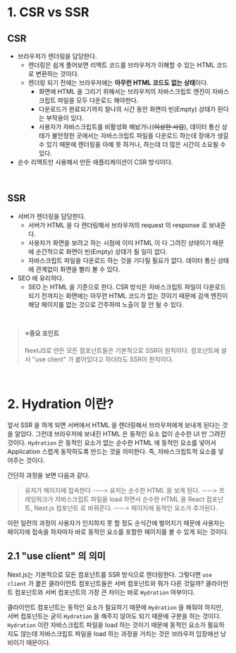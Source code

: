 # 1. CSR vs SSR

## CSR

- 브라우저가 렌더링을 담당한다.
  - 렌더링은 쉽게 풀어보면 리액트 코드를 브라우저가 이해할 수 있는 HTML 코드로 변환하는 것이다.
  - 렌더링 되기 전에는 브라우저에는 **아무런 HTML 코드도 없는 상태**이다.
    - 화면에 HTML 을 그리기 위해서는 브라우저의 자바스크립트 엔진이 자바스크립트 파일을 모두 다운로드 해야한다.
    - 다운로드가 완료되기까지 찰나의 시간 동안 화면이 빈(Empty) 상태가 된다는 부작용이 있다.
    - 사용자가 자바스크립트를 비활성화 해놨거나(~~이상한 사람~~), 데이터 통신 상태가 불안정한 곳에서는 자바스크립트 파일을 다운로드 하는데 장애가 생길 수 있기 때문에 렌더링을 아예 못 하거나, 하는데 더 많은 시간이 소요될 수 있다.
- 순수 리액트만 사용해서 만든 애플리케이션이 CSR 방식이다.

&nbsp;

## SSR

- 서버가 렌더링을 담당한다.
  - 서버가 HTML 을 다 렌더링해서 브라우저의 request 의 response 로 보내준다.
  - 사용자가 화면을 보려고 하는 시점에 이미 HTML 이 다 그려진 상태이기 때문에 순간적으로 화면이 빈(Empty) 상태가 될 일이 없다.
  - 자바스크립트 파일을 다운로드 하는 것을 기다릴 필요가 없다. 데이터 통신 상태에 관계없이 화면을 빨리 볼 수 있다.
- SEO 에 유리하다.
  - SEO 는 HTML 을 기준으로 한다. CSR 방식은 자바스크립트 파일이 다운로드 되기 전까지는 화면에는 아무런 HTML 코드가 없는 것이기 때문에 검색 엔진이 해당 페이지를 없는 것으로 간주하여 노출이 잘 안 될 수 있다.

<br>

> **⭐️중요 포인트**
>
>  NextJS로 만든 모든 컴포넌트들은 기본적으로 SSR이 원칙이다. 컴포넌트에 설사 "use client" 가 붙어있다고 하더라도 SSR이 원칙이다. 

&nbsp;

# 2. Hydration 이란?

앞서 SSR 을 하게 되면 서버에서 HTML 을 렌더링해서 브라우저에게 보내게 된다는 것을 알았다. 그런데 브라우저에 보내진 HTML 은 동적인 요소 없이 순수한 UI 만 그려진 것이다. `Hydration` 은 동적인 요소가 없는 순수한 HTML 에 동적인 요소를 넣어서 Application 스럽게 동작하도록 만드는 것을 의미한다. 즉, 자바스크립트적 요소를 넣어주는 것이다. 

간단히 과정을 보면 다음과 같다.

> 유저가 페이지에 접속한다 ----> 유저는 순수한 HTML 을 보게 된다. ----> 프레임워크가 자바스크립트 파일을 load 하면서 순수한 HTML 을 React 컴포넌트, Next.js 컴포넌트 로 바꿔준다. ----> 페이지에 동적인 요소가 추가된다.

이런 일련의 과정이 사용자가 인지하지 못 할 정도 순식간에 벌어지기 때문에 사용자는 페이지에 접속을 하자마자 바로 동적인 요소를 포함한 페이지를 볼 수 있게 되는 것이다.

## 2.1 "use client" 의 의미

Next.js는 기본적으로 모든 컴포넌트를 SSR 방식으로 렌더링한다. 그렇다면 `use client` 가 붙은 클라이언트 컴포넌트들은 서버 컴포넌트와 뭐가 다른 것일까? 클라이언트 컴포넌트와 서버 컴포넌트의 가장 큰 차이는 바로 `Hydration` 여부이다. 

클라이언트 컴포넌트는 동적인 요소가 필요하기 때문에 `Hydration` 을 해줘야 하지만, 서버 컴포넌트는 굳이 `Hydration` 을 해주지 않아도 되기 때문에 구분을 하는 것이다. `Hydration` 이란 자바스크립트 파일을 load 하는 것이기 때문에 동적인 요소가 필요하지도 않는데 자바스크립트 파일을 load 하는 과정을 거치는 것은 브라우저 입장에선 낭비이기 때문이다.